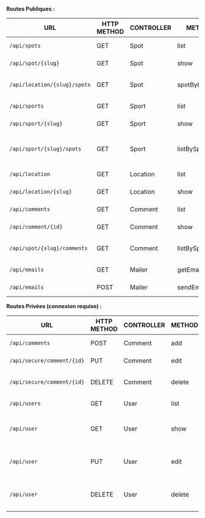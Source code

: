 **Routes Publiques :**

| URL | HTTP METHOD | CONTROLLER | METHOD | COMMENTS |
| --- | --- | --- | --- | --- |
| `/api/spots` | GET | Spot | list | Lister tous les spots |
| `/api/spot/{slug}` | GET | Spot | show | Accéder à un spot |
| `/api/location/{slug}/spots` | GET | Spot | spotByLocation | Lister tous les spots d’une ville |
| `/api/sports` | GET | Sport | list | Lister tous les sports |
| `/api/sport/{slug}` | GET | Sport | show | Accéder à un sport |
| `/api/sport/{slug}/spots` | GET | Sport | listBySport | Lister tous les spots en fonction du sport |
| `/api/location` | GET | Location | list |  Lister toutes les villes |
| `/api/location/{slug}` | GET | Location | show | Accéder à une ville |
| `/api/comments` | GET | Comment | list | Lister tous les commentaires |
| `/api/comment/{id}` | GET | Comment | show | Accéder à un commentaires |
| `/api/spot/{slug}/comments` | GET | Comment | listBySpot | Lister les commentaires d’un spot |
| `/api/emails` | GET | Mailer | getEmails | Accéder aux emails |
| `/api/emails` | POST | Mailer | sendEmail | Envoyer un email |

**Routes Privées (connexion requise) :**

| URL | HTTP METHOD | CONTROLLER | METHOD | COMMENTS |
| --- | --- | --- | --- | --- |
| `/api/comments` | POST | Comment | add | Ajouter un commentaire |
| `/api/secure/comment/{id}` | PUT | Comment | edit | Modifier un commentaire |
| `/api/secure/comment/{id}` | DELETE | Comment | delete | Supprimer un commentaire |
| `/api/users` | GET | User | list | Lister les utilisateurs |
| `/api/user` | GET | User | show | Consulter le profil de l'utilisateur connecté|
| `/api/user` | PUT | User | edit | Modification de l'utilisateur connecté |
| `/api/user` | DELETE | User | delete | Suppression de l'utilisateur connecté|
